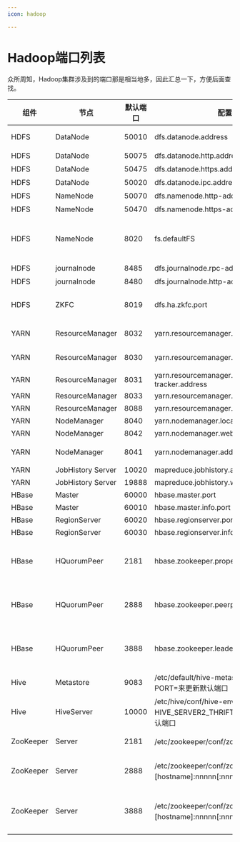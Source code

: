 ```yaml
---
icon: hadoop

---
```


# Hadoop端口列表

众所周知，Hadoop集群涉及到的端口那是相当地多，因此汇总一下，方便后面查找。

| 组件      | 节点              | 默认端口 | 配置                                                         | 用途说明                                                     |
| --------- | ----------------- | -------- | ------------------------------------------------------------ | ------------------------------------------------------------ |
| HDFS      | DataNode          | 50010    | dfs.datanode.address                                         | datanode服务端口，用于数据传输                               |
| HDFS      | DataNode          | 50075    | dfs.datanode.http.address                                    | http服务的端口                                               |
| HDFS      | DataNode          | 50475    | dfs.datanode.https.address                                   | https服务的端口                                              |
| HDFS      | DataNode          | 50020    | dfs.datanode.ipc.address                                     | ipc服务的端口                                                |
| HDFS      | NameNode          | 50070    | dfs.namenode.http-address                                    | http服务的端口                                               |
| HDFS      | NameNode          | 50470    | dfs.namenode.https-address                                   | https服务的端口                                              |
| HDFS      | NameNode          | 8020     | fs.defaultFS                                                 | 接收Client连接的RPC端口，用于获取文件系统metadata信息。      |
| HDFS      | journalnode       | 8485     | dfs.journalnode.rpc-address                                  | RPC服务                                                      |
| HDFS      | journalnode       | 8480     | dfs.journalnode.http-address                                 | HTTP服务                                                     |
| HDFS      | ZKFC              | 8019     | dfs.ha.zkfc.port                                             | ZooKeeper  FailoverController，用于NN HA                     |
| YARN      | ResourceManager   | 8032     | yarn.resourcemanager.address                                 | RM的applications manager(ASM)端口                            |
| YARN      | ResourceManager   | 8030     | yarn.resourcemanager.scheduler.address                       | scheduler组件的IPC端口                                       |
| YARN      | ResourceManager   | 8031     | yarn.resourcemanager.resource-tracker.address                | IPC                                                          |
| YARN      | ResourceManager   | 8033     | yarn.resourcemanager.admin.address                           | IPC                                                          |
| YARN      | ResourceManager   | 8088     | yarn.resourcemanager.webapp.address                          | http服务端口                                                 |
| YARN      | NodeManager       | 8040     | yarn.nodemanager.localizer.address                           | localizer IPC                                                |
| YARN      | NodeManager       | 8042     | yarn.nodemanager.webapp.address                              | http服务端口                                                 |
| YARN      | NodeManager       | 8041     | yarn.nodemanager.address                                     | NM中container manager的端口                                  |
| YARN      | JobHistory Server | 10020    | mapreduce.jobhistory.address                                 | IPC                                                          |
| YARN      | JobHistory Server | 19888    | mapreduce.jobhistory.webapp.address                          | http服务端口                                                 |
| HBase     | Master            | 60000    | hbase.master.port                                            | IPC                                                          |
| HBase     | Master            | 60010    | hbase.master.info.port                                       | http服务端口                                                 |
| HBase     | RegionServer      | 60020    | hbase.regionserver.port                                      | IPC                                                          |
| HBase     | RegionServer      | 60030    | hbase.regionserver.info.port                                 | http服务端口                                                 |
| HBase     | HQuorumPeer       | 2181     | hbase.zookeeper.property.clientPort                          | HBase-managed ZK  mode，使用独立的ZooKeeper集群则不会启用该端口。 |
| HBase     | HQuorumPeer       | 2888     | hbase.zookeeper.peerport                                     | HBase-managed ZK  mode，使用独立的ZooKeeper集群则不会启用该端口。 |
| HBase     | HQuorumPeer       | 3888     | hbase.zookeeper.leaderport                                   | HBase-managed ZK  mode，使用独立的ZooKeeper集群则不会启用该端口。 |
| Hive      | Metastore         | 9083     | /etc/default/hive-metastore中export  PORT=<port>来更新默认端口 |                                                              |
| Hive      | HiveServer        | 10000    | /etc/hive/conf/hive-env.sh中export  HIVE_SERVER2_THRIFT_PORT=<port>来更新默认端口 |                                                              |
| ZooKeeper | Server            | 2181     | /etc/zookeeper/conf/zoo.cfg中clientPort=<port>               | 对客户端提供服务的端口                                       |
| ZooKeeper | Server            | 2888     | /etc/zookeeper/conf/zoo.cfg中server.x=[hostname]:nnnnn[:nnnnn]，标蓝部分 | follower用来连接到leader，只在leader上监听该端口。           |
| ZooKeeper | Server            | 3888     | /etc/zookeeper/conf/zoo.cfg中server.x=[hostname]:nnnnn[:nnnnn]，标蓝部分 | 用于leader选举的。只在electionAlg是1,2或3(默认)时需要。      |